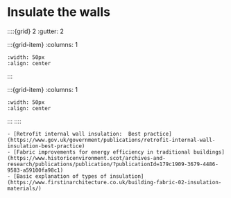 # Insulate the walls


::::{grid} 2
:gutter: 2

:::{grid-item}
:columns: 1
```{image} ../images/cost-3.jpg
:width: 50px
:align: center
```
:::

:::{grid-item}
:columns: 1 
```{image} ../images/4-star.jpg
:width: 50px
:align: center
```
:::
::::


```{admonition} More information
- [Retrofit internal wall insulation:  Best practice](https://www.gov.uk/government/publications/retrofit-internal-wall-insulation-best-practice)
- [Fabric improvements for energy efficiency in traditional buildings](https://www.historicenvironment.scot/archives-and-research/publications/publication/?publicationId=179c1909-3679-4486-9583-a59100fa98c1)
- [Basic explanation of types of insulation](https://www.firstinarchitecture.co.uk/building-fabric-02-insulation-materials/)
```